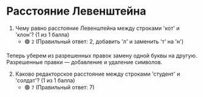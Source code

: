 # Расстояние Левенштейна

1. Чему равно расстояние Левенштейна между строками 'кот' и 'клон'? (1 из 1 балла)
   * 🟢 `2` (Правильный ответ: 2, добавить 'л' и заменить 'т' на 'н')


Теперь уберем из разрешенных правок замену одной буквы на другую. Разрешенные правки — добавление и удаление символов.

2. Каково редакторское расстояние между строками 'студент' и 'солдат'? (1 из 1 балла)
   * 🟢 `7` (Правильный ответ: 7)
